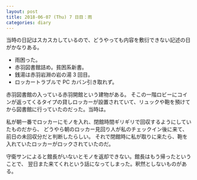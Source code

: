 ```yaml
---
layout: post
title: 2018-06-07 (Thu) 7 日目：雨
categories: diary
---
```


当時の日記はスカスカしているので、どうやっても内容を敷衍できない記述の日がかなりある。

* 雨困った。
* 赤羽図書館詰め。貧困系新書。
* 銭湯は赤羽岩淵の岩の湯 3 回目。
* ロッカートラブルで PC カバン引き取れず。

赤羽図書館の入っている赤羽開館という建物がある。
そこの一階ロビーにコインが返ってくるタイプの貸しロッカーが設置されていて、リュックや鞄を預けてから図書館に行っていたのだった。当時は。

私が朝一番でロッカーにモノを入れ、閉館時間ギリギリで回収するようにしていたものだから、
どうやら朝のロッカー見回り人が私のチェックイン後に来て、前日の未回収分だと判断したらしい。
それで閉館時に私が取りに来たら、鞄を入れていたロッカーがロックされていたのだ。

守衛サンによると館長がいないとモノを返却できない。館長はもう帰ったということで、
翌日また来てくれという話になってしまった。釈然としないものがある。
